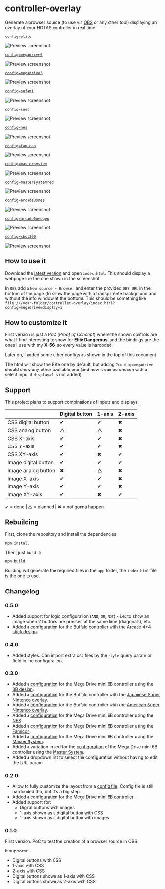 # controller-overlay

Generate a browser source (to use via [OBS](https://obsproject.com/) or any other tool) displaying an overlay of your HOTAS controller in real time.

[`config=elite`](src/configs/elite.ts)

![Preview screenshot][elite-screenshot]

[`config=megadrive6`](src/configs/megadrive6.ts)

![Preview screenshot][megadrive6-screenshot]

[`config=megadrive3`](src/configs/megadrive3.ts)

![Preview screenshot][megadrive3-screenshot]

[`config=sufami`](src/configs/sufami.ts)

![Preview screenshot][sufami-screenshot]

[`config=snes`](src/configs/snes.ts)

![Preview screenshot][snes-screenshot]

[`config=nes`](src/configs/nes.ts)

![Preview screenshot][nes-screenshot]

[`config=famicon`](src/configs/famicon.ts)

![Preview screenshot][famicon-screenshot]

[`config=mastersystem`](src/configs/mastersystem.ts)

![Preview screenshot][mastersystem-screenshot]

[`config=mastersystemred`](src/configs/mastersystem-red.ts)

![Preview screenshot][mastersystemred-screenshot]

[`config=arcade8snes`](src/configs/arcade8-snes.ts)

![Preview screenshot][arcade8-screenshot]

[`config=arcade6neogeo`](src/configs/arcade6-neogeo.ts)

![Preview screenshot][arcade6-screenshot]

[`config=xbox360`](src/configs/xbox360.ts)

![Preview screenshot][xbox360-screenshot]

## How to use it

Download the [latest version](https://github.com/danikaze/controller-overlay/releases/latest) and open `index.html`. This should display a webpage like the one shown in the screenshot.

In `OBS` add a `New source > Browser` and enter the provided `OBS URL` in the bottom of the page (to show the page with a transparente background and without the info window at the bottom). This should be something like `file:///your-folder/controller-overlay/index.html?config=megadrive&display=1`

## How to customize it

First version is just a PoC (_Proof of Concept_) where the shown controls are what **I** find interesting to show for **Elite Dangerous**, and the bindings are the ones I use with my **X-56**, so every value is harcoded.

Later on, I added some other configs as shown in the top of this document

The html will show the Elite one by default, but adding `?config=megadrive` should show any other available one (and now it can be chosen with a select input if `display=1` is not added).

## Support

This project plans to support combinations of inputs and displays:

|                      | Digital button | 1-axis | 2-axis |
| -------------------- | -------------- | ------ | ------ |
| CSS digital button   | ✔              | ✔      | ✖      |
| CSS analog button    | △              | △      | ✖      |
| CSS X-axis           | ✔              | ✔      | ✖      |
| CSS Y-axis           | ✔              | ✔      | ✖      |
| CSS XY-axis          | ✔              | ✖      | ✔      |
| Image digital button | ✔              | ✔      | ✔      |
| Image analog button  | ✖              | △      | ✖      |
| Image X-axis         | ✔              | ✔      | ✖      |
| Image Y-axis         | ✔              | ✔      | ✖      |
| Image XY-axis        | ✔              | ✖      | ✔      |

✔ = done | △ = planned | ✖ = not gonna happen

## Rebuilding

First, clone the repository and install the dependencies:

```
npm install
```

Then, just build it:

```
npm build
```

Building will generate the required files in the `app` folder, the `index.html` file is the one to use.

## Changelog

### 0.5.0

- Added support for logic configuration (`AND`, `OR`, `NOT`) - i.e: to show an image when 2 buttons are pressed at the same time (diagonals), etc.
- Added a [configuration](src/configs/arcade8.ts) for the Buffalo controller with the [Arcade 4+4 stick design](img/arcade8-0.5.0.gif).

### 0.4.0

- Added styles. Can import extra css files by the `style` query param or field in the configuration.

### 0.3.0

- Added a [configuration](src/configs/megadrive3.ts) for the Mega Drive mini 6B controller using the [3B design](img/megadrive3-0.3.0.gif).
- Added a [configuration](src/configs/sufami.ts) for the Buffalo controller with the [Japanese Super Nintendo overlay](img/sufami-0.3.0.gif).
- Added a [configuration](src/configs/snes.ts) for the Buffalo controller with the [American Super Nintendo overlay](img/snes-0.3.0.gif).
- Added a [configuration](src/configs/nes.ts) for the Mega Drive mini 6B controller using the [NES](img/nes-0.3.0.gif).
- Added a [configuration](src/configs/famicon.ts) for the Mega Drive mini 6B controller using the [Famicon](img/famicon-0.3.0.gif).
- Added a [configuration](src/configs/mastersystem.ts) for the Mega Drive mini 6B controller using the [Master System](img/mastersystem-0.3.0.gif).
- Added a variation in red for the [configuration](src/configs/mastersystem-red.ts) of the Mega Drive mini 6B controller using the [Master System](img/mastersystemred-0.3.0.gif).
- Added a dropdown list to select the configuration without having to edit the URL param

### 0.2.0

- Allow to fully customize the layout from a [config file](src/configs/elite.ts).
  Config file is still hardcoded tho, but it's a big step.
- Added a [configuration](src/configs/megadrive6.ts) for the Mega Drive mini 6B controller.
- Added support for:
  - Digital buttons with images
  - 1-axis shown as a digital button with CSS
  - 1-axis shown as a digital button with images

### 0.1.0

First version. PoC to test the creation of a browser source in OBS.

It supports:

- Digital buttons with CSS
- 1-axis with CSS
- 2-axis with CSS
- Digital buttons shown as 1-axis with CSS
- Digital buttons shown as 2-axis with CSS

[elite-screenshot]: ./img/elite-0.2.0.gif 'HOTAS overlay preview'
[megadrive6-screenshot]: ./img/megadrive6-0.2.0.gif 'Mega Drive 6B overlay preview'
[megadrive3-screenshot]: ./img/megadrive3-0.3.0.gif 'Mega Drive 3B overlay preview'
[sufami-screenshot]: ./img/sufami-0.3.0.gif 'Sufami overlay preview'
[snes-screenshot]: ./img/snes-0.3.0.gif 'Sufami overlay preview'
[nes-screenshot]: ./img/nes-0.3.0.gif 'NES overlay preview'
[famicon-screenshot]: ./img/famicon-0.3.0.gif 'Famicon overlay preview'
[mastersystem-screenshot]: ./img/mastersystem-0.3.0.gif 'Master System overlay preview'
[mastersystemred-screenshot]: ./img/mastersystemred-0.3.0.gif 'Master System overlay preview (red variation)'
[arcade8-screenshot]: ./img/arcade8-0.5.0.gif '4-4 buttons Arcade Stick overlay preview'
[arcade6-screenshot]: ./img/arcade6-0.6.0.gif '4-2 buttons Arcade Stick overlay preview'
[xbox360-screenshot]: ./img/xbox360-0.6.0.gif 'Xbox360 overlay preview'
